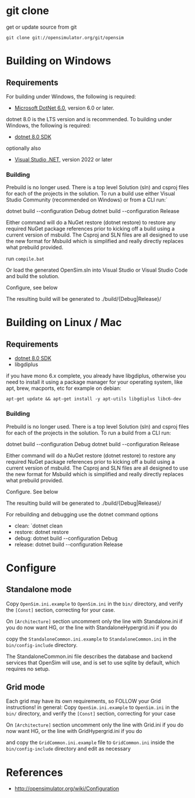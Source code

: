 # git clone

get or update source from git

 `git clone git://opensimulator.org/git/opensim`
	


# Building on Windows

## Requirements
  For building under Windows, the following is required:
  * [Microsoft DotNet 6.0](https://dotnet.microsoft.com/en-us/download), version 6.0 or later. 

  dotnet 8.0 is the LTS version and is recommended.
  To building under Windows, the following is required:

  * [dotnet 8.0 SDK](https://dotnet.microsoft.com/en-us/download/dotnet/8.0)

optionally also

  * [Visual Studio .NET](https://visualstudio.microsoft.com/vs/features/net-development/), version 2022 or later
  

### Building
 Prebuild is no longer used.  There is a top level Solution (sln) and csproj files for each
 of the projects in the solution.  To run a build use either Visual Studio Community (recommended on Windows)
 or from a CLI run:`
 
 dotnet build --configuration Debug
 dotnet build --configuration Release

Either command will do a NuGet restore (dotnet restore) to restore any required NuGet package references prior to
kicking off a build using a current version of msbuild.  The Csproj and SLN files are all designed to use the new
format for Msbuild which is simplified and really directly replaces what prebuild provided.

run 
  `compile.bat`

Or load the generated OpenSim.sln into Visual Studio or Visual Studio Code and build the solution.

Configure, see below

The resulting build will be generated to ./build/{Debug|Release}/

# Building on Linux / Mac

## Requirements

 * [dotnet 8.0 SDK](https://dotnet.microsoft.com/en-us/download/dotnet/8.0)
 * libgdiplus 
 
 if you have mono 6.x complete, you already have libgdiplus, otherwise you need to install it
 using a package manager for your operating system, like apt, brew, macports, etc
 for example on debian:
 
 `apt-get update && apt-get install -y apt-utils libgdiplus libc6-dev`

### Building
 Prebuild is no longer used.  There is a top level Solution (sln) and csproj files for each
 of the projects in the solution.  To run a build from a CLI run:
 
 dotnet build --configuration Debug
 dotnet build --configuration Release

Either command will do a NuGet restore (dotnet restore) to restore any required NuGet package references prior to
kicking off a build using a current version of msbuild.  The Csproj and SLN files are all designed to use the new
format for Msbuild which is simplified and really directly replaces what prebuild provided.

Configure. See below

The resulting build will be generated to ./build/{Debug|Release}/

For rebuilding and debugging use the dotnet command options
  *  clean:  `dotnet clean
  *  restore: dotnet restore
  *  debug:   dotnet build --configuration Debug
  *  release: dotnet build --configuration Release

# Configure #
## Standalone mode ##
Copy `OpenSim.ini.example` to `OpenSim.ini` in the `bin/` directory, and verify the `[Const]` section, correcting for your case.

On `[Architecture]` section uncomment only the line with Standalone.ini if you do now want HG, or the line with StandaloneHypergrid.ini if you do

copy the `StandaloneCommon.ini.example` to `StandaloneCommon.ini` in the `bin/config-include` directory.

The StandaloneCommon.ini file describes the database and backend services that OpenSim will use, and is set to use sqlite by default, which requires no setup.


## Grid mode ##
Each grid may have its own requirements, so FOLLOW your Grid instructions!
in general:
Copy `OpenSim.ini.example` to `OpenSim.ini` in the `bin/` directory, and verify the `[Const]` section, correcting for your case
 
On `[Architecture]` section uncomment only the line with Grid.ini if you do now want HG, or the line with GridHypergrid.ini if you do

and copy the `GridCommon.ini.example` file to `GridCommon.ini` inside the `bin/config-include` directory and edit as necessary



# References

* http://opensimulator.org/wiki/Configuration
